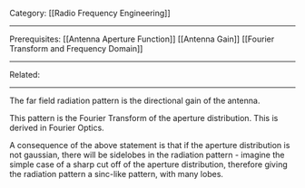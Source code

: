 Category: [[Radio Frequency Engineering]]
___
Prerequisites: [[Antenna Aperture Function]] [[Antenna Gain]] [[Fourier Transform and Frequency Domain]]
___
Related: 
___
The far field radiation pattern is the directional gain of the antenna. 

This pattern is the Fourier Transform of the aperture distribution. This is derived in Fourier Optics. 

A consequence of the above statement is that if the aperture distribution is not gaussian, there will be sidelobes in the radiation pattern - imagine the simple case of a sharp cut off of the aperture distribution, therefore giving the radiation pattern a sinc-like pattern, with many lobes. 

